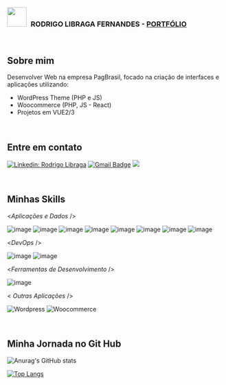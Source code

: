 
<div align="left">
 
 <h3> 
  <kbd> <img width="45" src="https://user-images.githubusercontent.com/112429915/204029797-56b489be-5daf-4336-99a2-ffcf29f43ef6.png" />   </kbd>
  RODRIGO LIBRAGA FERNANDES - <a href="https://portfolio-rodrigolibragawebdev.vercel.app" target="_blank"> PORTFÓLIO </a>
 </h3>

 <br>
 
<h2>Sobre mim</h2> 

Desenvolver Web na empresa PagBrasil, focado na criação de interfaces e aplicações utilizando: 
- WordPress Theme (PHP e JS)
- Woocommerce (PHP, JS - React)
- Projetos em VUE2/3

<br>
  
<h2>Entre em contato</h2>

[![Linkedin: Rodrigo Libraga](https://img.shields.io/badge/-rodrigolibraga-blue?style=for-the-badge&logo=Linkedin&logoColor=white&link=https://www.linkedin.com/in/rodrigo-libraga-fernandes-23741212b/)](https://www.linkedin.com/in/rodrigo-libraga-fernandes-23741212b/)
 [![Gmail Badge](https://img.shields.io/badge/-rodrigolibragawebdev@gmail.com-red?style=for-the-badge&logo=Gmail&logoColor=white&link=mailto:rodrigolibragawebdev@gmail.com)](mailto:rodrigolibragawebdev@gmail.com)
 <a href="https://api.whatsapp.com/send?phone=5551984724614" alt="WhatsApp">
  <img src="https://img.shields.io/badge/-WhatsApp-25d366?style=for-the-badge&labelColor=25d366&logo=whatsapp&logoColor=white&link=https://api.whatsapp.com/send?phone=5551984724614"/></a>

<br>

<h2>Minhas Skills </h2>

<*Aplicações e Dados* />

 ![image](https://img.shields.io/badge/PHP-777BB4?style=for-the-badge&logo=php&logoColor=white
)
 ![image](https://img.shields.io/badge/JavaScript-F7DF1E?style=for-the-badge&logo=javascript&logoColor=black
)
 ![image](https://img.shields.io/badge/React-20232A?style=for-the-badge&logo=react&logoColor=61DAFB
)
 ![image](https://img.shields.io/badge/Vue%20js-35495E?style=for-the-badge&logo=vuedotjs&logoColor=4FC08D
)
 ![image](https://img.shields.io/badge/HTML5-E34F26?style=for-the-badge&logo=html5&logoColor=white
)
 ![image](https://img.shields.io/badge/CSS3-1572B6?style=for-the-badge&logo=css3&logoColor=white
)
 ![image](https://img.shields.io/badge/Sass-CC6699?style=for-the-badge&logo=sass&logoColor=white
)
 ![image](https://img.shields.io/badge/Gulp-CF4647?style=for-the-badge&logo=gulp&logoColor=white
)

<*DevOps* />
  
 ![image](https://img.shields.io/badge/GitHub-100000?style=for-the-badge&logo=github&logoColor=white
)
 ![image](https://img.shields.io/badge/Git-E34F26?style=for-the-badge&logo=git&logoColor=white
)

<*Ferramentas de Desenvolvimento* />

 ![image](https://img.shields.io/badge/VSCode-0078D4?style=for-the-badge&logo=visual%20studio%20code&logoColor=white
)
  
< *Outras Aplicações* />
 
   ![Wordpress](https://img.shields.io/badge/WordPress-006E93?style=for-the-badge&logo=wordpress&logoColor=white
)
   ![Woocommerce](https://img.shields.io/badge/-Woocommerce-purple?style=for-the-badge&logo=woocommerce)

<br>

<h2>Minha Jornada no Git Hub </h2>

![Anurag's GitHub stats](https://github-readme-stats.vercel.app/api?username=rodrigolibragawebdev&theme=dark&show_icons=true)

[![Top Langs](https://github-readme-stats.vercel.app/api/top-langs/?username=rodrigolibragawebdev&theme=dark&layout=compact)](https://github.com/anuraghazra&theme=dark/github-readme-stats)

 </div>
